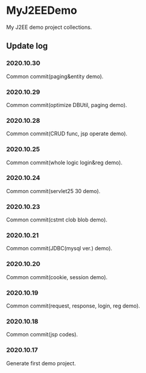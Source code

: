 # MyJ2EEDemo
My J2EE demo project collections.

## Update log
### 2020.10.30
Common commit(paging&entity demo).

### 2020.10.29
Common commit(optimize DBUtil, paging demo).

### 2020.10.28
Common commit(CRUD func, jsp operate demo).

### 2020.10.25
Common commit(whole logic login&reg demo).

### 2020.10.24
Common commit(servlet25 30 demo).

### 2020.10.23
Common commit(cstmt clob blob demo).

### 2020.10.21
Common commit(JDBC(mysql ver.) demo).

### 2020.10.20
Common commit(cookie, session demo).

### 2020.10.19
Common commit(request, response, login, reg demo).

### 2020.10.18
Common commit(jsp codes).

### 2020.10.17
Generate first demo project.